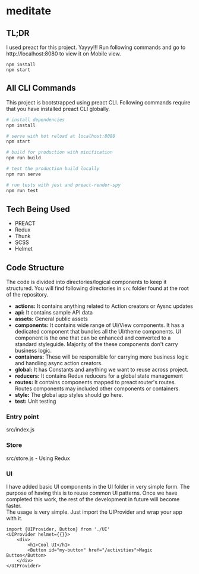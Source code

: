 # meditate

## TL;DR
I used preact for this project. Yayyy!!! Run following commands and go to http://localhost:8080 to view it on Mobile view.
```
npm install
npm start

```

## All CLI Commands

This project is bootstrapped using preact CLI. Following commands require that you have installed preact CLI globally.

``` bash
# install dependencies
npm install

# serve with hot reload at localhost:8080
npm start

# build for production with minification
npm run build

# test the production build locally
npm run serve

# run tests with jest and preact-render-spy 
npm run test
```

## Tech Being Used
* PREACT
* Redux
* Thunk
* SCSS
* Helmet

## Code Structure 
The code is divided into directories/logical components to keep it structured. You will find following directories in `src` folder found at the root of the repository.
* **actions:** It contains anything related to Action creators or Aysnc updates
* **api:** It contains sample API data   
* **assets:** General public assets    
* **components:** It contains wide range of UI/View components. It has a dedicated component that bundles all the UI/theme components. UI component is the one that can be enhanced and converted to a standard styleguide. Majority of the these components don't carry business logic.    
* **containers:** These will be responsible for carrying more business logic and handling async action creators.    
* **global:** It has Constants and anything we want to reuse across project.   
* **reducers:** It contains Redux reducers for a global state management    
* **routes:** It contains components mapped to preact router's routes. Routes components may included other components or containers.   
* **style:** The global app styles should go here.    
* **test:** Unit testing    

### Entry point
src/index.js

### Store 
src/store.js - Using Redux

### UI 
I have added basic UI components in the UI folder in very simple form. The purpose of having this is to reuse common UI patterns. Once we have completed this work, the rest of the development in future will become faster.\
The usage is very simple. Just import the UIProvider and wrap your app with it. 

```
import {UIProvider, Button} from './UI'
<UIProvider helmet={{}}>
    <div>
        <h1>Cool UI</h1>
        <Button id="my-button" href="/activities">Magic Button</Button>
    </div>   
</UIProvider>

```  
